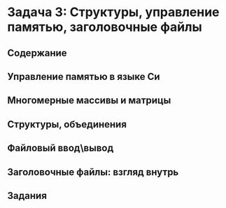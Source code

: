 # Задача 3: Структуры, управление памятью, заголовочные файлы

## Содержание

## Управление памятью в языке Си



## Многомерные массивы и матрицы

## Структуры, объединения

## Файловый ввод\вывод

## Заголовочные файлы: взгляд внутрь

## Задания
